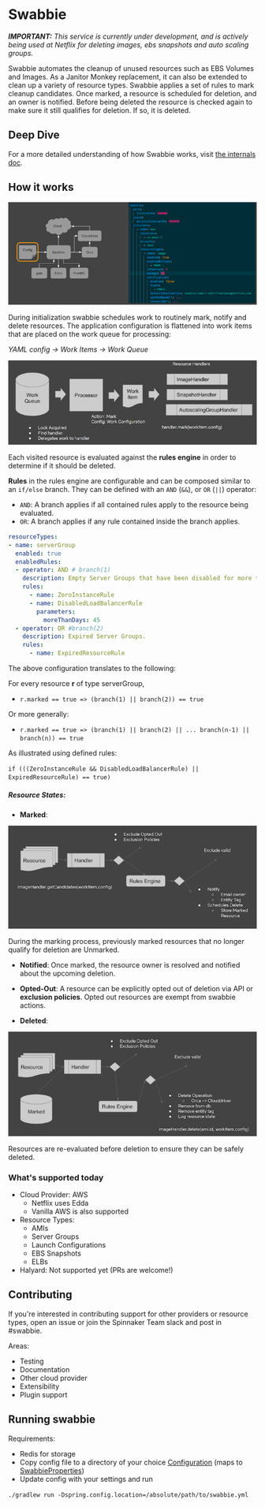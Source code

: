 # Swabbie

_**IMPORTANT:** This service is currently under development, and is actively being used at Netflix for deleting images, 
ebs snapshots and auto scaling groups._

Swabbie automates the cleanup of unused resources such as EBS Volumes and Images.
As a Janitor Monkey replacement, it can also be extended to clean up a variety of resource types.
Swabbie applies a set of rules to mark cleanup candidates. 
Once marked, a resource is scheduled for deletion, and an owner is notified.
Before being deleted the resource is checked again to make sure it still qualifies for deletion.
If so, it is deleted.

## Deep Dive

For a more detailed understanding of how Swabbie works, visit [the internals doc](INTERNALS.md).

## How it works

![Configuration](docs/swabbie-services-config.png)

During initialization swabbie schedules work to routinely mark, notify and delete resources.
The application configuration is flattened into work items that are placed on the work queue for processing:

*YAML config -> Work Items -> Work Queue*

![Work Diagram](docs/swabbie-work-items.png)

Each visited resource is evaluated against the **rules engine** in order to determine if it should be deleted. 

**Rules** in the rules engine are configurable and can be composed similar to an `if/else` branch.
They can be defined with an `AND` (`&&`), or `OR` (`||`) operator:
 
- `AND`: A branch applies if all contained rules apply to the resource being evaluated.
- `OR`: A branch applies if any rule contained inside the branch applies.

```yaml
resourceTypes:
- name: serverGroup
  enabled: true
  enabledRules:
  - operator: AND # branch(1)
    description: Empty Server Groups that have been disabled for more than than 45 days.
    rules:
      - name: ZeroInstanceRule
      - name: DisabledLoadBalancerRule
        parameters:
          moreThanDays: 45
  - operator: OR #branch(2)
    description: Expired Server Groups.
    rules:
      - name: ExpiredResourceRule
```

The above configuration translates to the following: 

For every resource **r** of type serverGroup,

* `r.marked == true => (branch(1) || branch(2)) == true`

Or more generally:
 
* `r.marked == true => (branch(1) || branch(2) || ... branch(n-1) || branch(n)) == true`

As illustrated using defined rules:
 
`if (((ZeroInstanceRule && DisabledLoadBalancerRule) || ExpiredResourceRule) == true)`
##### Resource States:
- **Marked**:

![Mark Flow](docs/marking.png)

During the marking process, previously marked resources that no longer qualify for deletion are Unmarked.

- **Notified**:
Once marked, the resource owner is resolved and notified about the upcoming deletion.

- **Opted-Out**:
A resource can be explicitly opted out of deletion via API or **exclusion policies**. 
Opted out resources are exempt from swabbie actions. 

- **Deleted**:

![Delete Flow](docs/delete.png)

Resources are re-evaluated before deletion to ensure they can be safely deleted.

### What's supported today
- Cloud Provider: AWS
  * Netflix uses Edda
  * Vanilla AWS is also supported
- Resource Types:
  * AMIs
  * Server Groups
  * Launch Configurations
  * EBS Snapshots
  * ELBs
- Halyard: Not supported yet (PRs are welcome!)
  
## Contributing
If you're interested in contributing support for other providers or resource types, open an issue or join 
the Spinnaker Team slack and post in #swabbie.

Areas:
- Testing
- Documentation
- Other cloud provider
- Extensibility
- Plugin support
 
## Running swabbie
Requirements: 
- Redis for storage 
- Copy config file to a directory of your choice [Configuration](docs/swabbie.yml) (maps to [SwabbieProperties](swabbie-core/src/main/kotlin/com/netflix/spinnaker/config/SwabbieProperties.kt))
- Update config with your settings and run

`./gradlew run -Dspring.config.location=/absolute/path/to/swabbie.yml`


